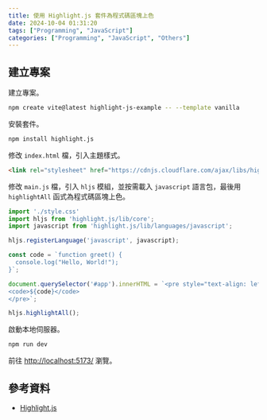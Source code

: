 ```yaml
---
title: 使用 Highlight.js 套件為程式碼區塊上色
date: 2024-10-04 01:31:20
tags: ["Programming", "JavaScript"]
categories: ["Programming", "JavaScript", "Others"]
---
```


## 建立專案

建立專案。

```bash
npm create vite@latest highlight-js-example -- --template vanilla
```

安裝套件。

```bash
npm install highlight.js
```

修改 `index.html` 檔，引入主題樣式。

```html
<link rel="stylesheet" href="https://cdnjs.cloudflare.com/ajax/libs/highlight.js/11.9.0/styles/atom-one-dark.css">
```

修改 `main.js` 檔，引入 `hljs` 模組，並按需載入 `javascript` 語言包，最後用 `highlightAll` 函式為程式碼區塊上色。

```js
import './style.css'
import hljs from 'highlight.js/lib/core';
import javascript from 'highlight.js/lib/languages/javascript';

hljs.registerLanguage('javascript', javascript);

const code = `function greet() {
  console.log("Hello, World!");
}`;

document.querySelector('#app').innerHTML = `<pre style="text-align: left;">
<code>${code}</code>
</pre>`;

hljs.highlightAll();
```

啟動本地伺服器。

```bash
npm run dev
```

前往 <http://localhost:5173/> 瀏覽。

## 參考資料

- [Highlight.js](https://highlightjs.org/)
